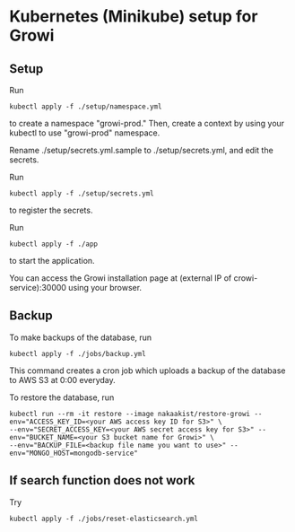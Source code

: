 # Kubernetes (Minikube) setup for Growi

## Setup
Run
```
kubectl apply -f ./setup/namespace.yml
```
to create a namespace "growi-prod."
Then, create a context by using your kubectl to use "growi-prod" namespace.

Rename ./setup/secrets.yml.sample to ./setup/secrets.yml, and edit the secrets.

Run
```
kubectl apply -f ./setup/secrets.yml
```
to register the secrets.

Run
```
kubectl apply -f ./app
```
to start the application.

You can access the Growi installation page at (external IP of crowi-service):30000 using your browser.

## Backup
To make backups of the database, run
```
kubectl apply -f ./jobs/backup.yml
```
This command creates a cron job which uploads a backup of the database to AWS S3 at 0:00 everyday.

To restore the database, run
```
kubectl run --rm -it restore --image nakaakist/restore-growi --env="ACCESS_KEY_ID=<your AWS access key ID for S3>" \
--env="SECRET_ACCESS_KEY=<your AWS secret access key for S3>" --env="BUCKET_NAME=<your S3 bucket name for Growi>" \
--env="BACKUP_FILE=<backup file name you want to use>" --env="MONGO_HOST=mongodb-service"
```

## If search function does not work
Try
```
kubectl apply -f ./jobs/reset-elasticsearch.yml
```
